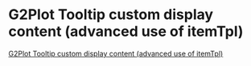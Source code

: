 # G2Plot Tooltip custom display content (advanced use of itemTpl)
[G2Plot Tooltip custom display content (advanced use of itemTpl)](https://aiwithcloud.com/2022/09/14/g2plot_tooltip_custom_display_content_advanced_use_of_itemtpl/)